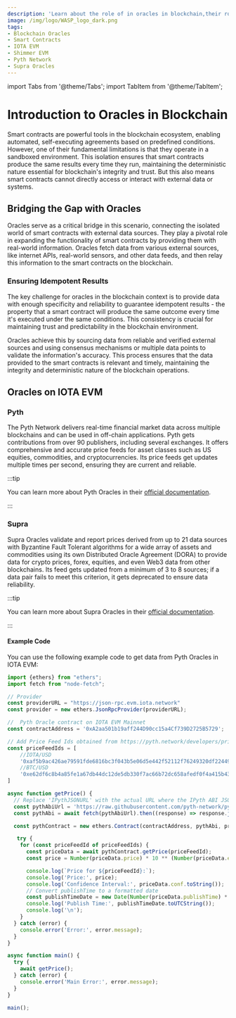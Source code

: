 ```yaml
---
description: 'Learn about the role of in oracles in blockchain,their role in providing external data to smart contracts and the available oracles in Shimmer EVM.'
image: /img/logo/WASP_logo_dark.png
tags:
- Blockchain Oracles
- Smart Contracts
- IOTA EVM
- Shimmer EVM
- Pyth Network
- Supra Oracles
---
```

import Tabs from '@theme/Tabs';
import TabItem from '@theme/TabItem';

# Introduction to Oracles in Blockchain

Smart contracts are powerful tools in the blockchain ecosystem, enabling automated, self-executing agreements based on
predefined conditions. However, one of their fundamental limitations is that they operate in a sandboxed environment.
This isolation ensures that smart contracts produce the same results every time they run, maintaining the deterministic
nature essential for blockchain's integrity and trust. But this also means smart contracts cannot directly access
or interact with external data or systems.

## Bridging the Gap with Oracles

Oracles serve as a critical bridge in this scenario, connecting the isolated world of smart contracts with external data
sources. They play a pivotal role in expanding the functionality of smart contracts by providing them
with real-world information. Oracles fetch data from various external sources, like internet APIs, real-world sensors,
and other data feeds, and then relay this information to the smart contracts on the blockchain.

### Ensuring Idempotent Results

The key challenge for oracles in the blockchain context is to provide data with enough specificity and reliability to
guarantee idempotent results - the property that a smart contract will produce the same outcome every time it's executed
under the same conditions. This consistency is crucial for maintaining trust and predictability in the blockchain
environment.

Oracles achieve this by sourcing data from reliable and verified external sources and using consensus mechanisms or
multiple data points to validate the information's accuracy. This process ensures that the data provided to the smart
contracts is relevant and timely, maintaining the integrity and deterministic nature of the blockchain
operations.

## Oracles on IOTA EVM

### Pyth

The Pyth Network delivers real-time financial market data across multiple blockchains and can be used in off-chain applications.
Pyth gets contributions from over 90 publishers, including several exchanges. It offers comprehensive and accurate price
feeds for asset classes such as US equities, commodities, and cryptocurrencies. Its price feeds get updates
multiple times per second, ensuring they are current and reliable.

:::tip

You can learn more about Pyth Oracles in their [official documentation](https://docs.pyth.network/documentation).

:::

### Supra

Supra Oracles validate and report prices derived from up to 21 data sources with Byzantine Fault Tolerant algorithms
for a wide array of assets and commodities using its own Distributed Oracle Agreement (DORA) to provide data for crypto
prices, forex, equities, and even Web3 data from other blockchains. Its feed gets updated from a minimum of 3 to 8 sources; if a data pair fails to meet this criterion, it gets deprecated to ensure data reliability.

:::tip

You can learn more about Supra Oracles in their [official documentation](https://supraoracles.com/docs/overview).

:::

#### Example Code

<Tabs groupId="language" queryString>
<TabItem value="Pyth" label="Pyth">

You can use the following example code to get data from Pyth Oracles in IOTA EVM:

```typescript
import {ethers} from "ethers";
import fetch from "node-fetch";

// Provider
const providerURL = "https://json-rpc.evm.iota.network"
const provider = new ethers.JsonRpcProvider(providerURL);

//  Pyth Oracle contract on IOTA EVM Mainnet
const contractAddress = '0xA2aa501b19aff244D90cc15a4Cf739D2725B5729';

// Add Price Feed Ids obtained from https://pyth.network/developers/price-feed-ids#pyth-evm-stable
const priceFeedIds = [
    //IOTA/USD
    '0xaf5b9ac426ae79591fde6816bc3f043b5e06d5e442f52112f76249320df22449',
    //BTC/USD
    '0xe62df6c8b4a85fe1a67db44dc12de5db330f7ac66b72dc658afedf0f4a415b43'
]

async function getPrice() {
  // Replace 'IPythJSONURL' with the actual URL where the IPyth ABI JSON is hosted
  const pythAbiUrl = 'https://raw.githubusercontent.com/pyth-network/pyth-sdk-solidity/main/abis/IPyth.json';
  const pythAbi = await fetch(pythAbiUrl).then((response) => response.json());

  const pythContract = new ethers.Contract(contractAddress, pythAbi, provider);

   try {
    for (const priceFeedId of priceFeedIds) {
      const priceData = await pythContract.getPrice(priceFeedId);
      const price = Number(priceData.price) * 10 ** (Number(priceData.expo));

      console.log(`Price for ${priceFeedId}:`);
      console.log('Price:', price);
      console.log('Confidence Interval:', priceData.conf.toString());
      // Convert publishTime to a formatted date
      const publishTimeDate = new Date(Number(priceData.publishTime) * 1000);
      console.log('Publish Time:', publishTimeDate.toUTCString());
      console.log('\n');
    }
  } catch (error) {
    console.error('Error:', error.message);
  }
}

async function main() {
  try {
    await getPrice();
  } catch (error) {
    console.error('Main Error:', error.message);
  }
}

main();
```

</TabItem>
</Tabs>